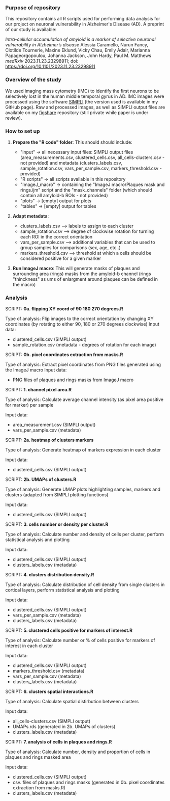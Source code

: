 ### Purpose of repository

This repository contains all R scripts used for performing data analysis for our project on neuronal vulnerability in Alzheimer's Disease (AD). A preprint of our study is available:

_Intra-cellular accumulation of amyloid is a marker of selective neuronal vulnerability in Alzheimer’s disease_
Alessia Caramello, Nurun Fancy, Clotilde Tournerie, Maxine Eklund, Vicky Chau, Emily Adair, Marianna Papageorgopoulou, Johanna Jackson, John Hardy, Paul M. Matthews
_medRxiv_ 2023.11.23.23298911; doi: https://doi.org/10.1101/2023.11.23.23298911

### Overview of the study

We used imaging mass cytometry (IMC) to identify the first neurons to be selectively lost in the human middle temporal gyrus in AD. IMC images were processed using the software [SIMPLI](https://github.com/ciccalab/SIMPLI) 
(the version used is available in my GitHub page). Raw and processed images, as well as SIMPLI output files are available on my
[figshare](https://figshare.com/account/home#/projects/228897/edit) repository (still private while paper is under review). 


### How to set up

1. **Prepare the "R code" folder**:
   This should should include:
   - "input" -> all necessary input files: SIMPLI output files (area_measurements.csv, clustered_cells.csv, all_cells-clusters.csv - not provided) and metadata (clusters_labels.csv, sample_rotation.csv, vars_per_sample.csv, markers_threshold.csv - provided)
   - "R scripts" -> all scripts available in this repository
   - "ImageJ_macro" -> containing the "ImageJ macro/Plaques mask and rings.ijm" script and the "mask_channels" folder (which should contain all amyloid-b ROIs - not provided)
   - "plots" -> [empty] output for plots
   - "tables" -> [empty] output for tables


2. **Adapt metadata**: 
   - clusters_labels.csv --> labels to assign to each cluster
   - sample_rotation.csv --> degree of clockwise rotation for turning each ROI in the correct orientation
   - vars_per_sample.csv --> additional variables that can be used to group samples for comparisons (sex, age, etc..)
   - markers_threshold.csv --> threshold at which a cells should be considered positive for a given marker


2. **Run ImageJ macro**:
   This will generate masks of plaques and surrounding area (rings) masks from the amyloid-b channel (rings "thinckness" as ums of enlargment around plaques can be defined in the macro)



### Analysis

SCRIPT: **0a. flipping XY coord of 90 180 270 degrees.R**

Type of analysis: Flip images to the correct orientation by changing XY coordinates (by rotating to either 90, 180 or 270 degrees clockwise)
Input data: 
   - clustered_cells.csv (SIMPLI output)
   - sample_rotation.csv (metadata - degrees of rotation for each image)


SCRIPT: **0b. pixel coordinates extraction from masks.R**

Type of analysis: Extract pixel coordinates from PNG files generated using the ImageJ macro
Input data: 
   - PNG files of plaques and rings masks from ImageJ macro


SCRIPT: **1. channel pixel area.R**

Type of analysis: Calculate average channel intensity (as pixel area positive for marker) per sample

Input data: 
   - area_measurement.csv (SIMPLI output)
   - vars_per_sample.csv (metadata)


SCRIPT: **2a. heatmap of clusters markers**

Type of analysis: Generate heatmap of markers expression in each cluster

Input data: 
   - clustered_cells.csv (SIMPLI output)


SCRIPT: **2b. UMAPs of clusters.R**

Type of analysis: Generate UMAP plots highlighting samples, markers and clusters (adapted from SIMPLI plotting functions)

Input data: 
   - clustered_cells.csv (SIMPLI output)


SCRIPT: **3. cells number or density per cluster.R**

Type of analysis: Calculate number and density of cells per cluster, perform statistical analysis and plotting

Input data: 
   - clustered_cells.csv (SIMPLI output)
   - clusters_labels.csv (metadata)


SCRIPT: **4. clusters distribution density.R**

Type of analysis: Calculate distribution of cell density from single clusters in cortical layers, perform statistical analysis and plotting

Input data: 
   - clustered_cells.csv (SIMPLI output)
   - vars_per_sample.csv (metadata)
   - clusters_labels.csv (metadata)


SCRIPT: **5. clustered cells positive for markers of interest.R**

Type of analysis: Calculate number or % of cells positive for markers of interest in each cluster

Input data: 
   - clustered_cells.csv (SIMPLI output)
   - markers_threshold.csv (metadata)
   - vars_per_sample.csv (metadata)
   - clusters_labels.csv (metadata)


SCRIPT: **6. clusters spatial interactions.R**

Type of analysis: Calculate spatial distirbution between clusters

Input data: 
   - all_cells-clusters.csv (SIMPLI output)
   - UMAPs.rds (generated in 2b. UMAPs of clusters)
   - clusters_labels.csv (metadata)


SCRIPT: **7. analysis of cells in plaques and rings.R**

Type of analysis: Calculate number, density and proportion of cells in plaques and rings masked area

Input data: 
   - clustered_cells.csv (SIMPLI output)
   - csv. files of plaques and rings masks (generated in 0b. pixel coordinates extraction from masks.R)
   - clusters_labels.csv (metadata)
